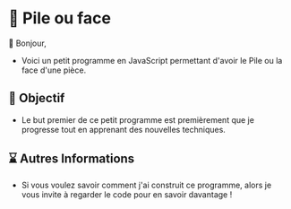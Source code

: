 # 💼 Pile ou face

👋 Bonjour,
- Voici un petit programme en JavaScript permettant d'avoir le Pile ou la face d'une pièce.

## 📗 Objectif
- Le but premier de ce petit programme est premièrement que je progresse tout en apprenant des nouvelles techniques.

## ⌛ Autres Informations
- Si vous voulez savoir comment j'ai construit ce programme, alors je vous invite à regarder le code pour en savoir davantage !
